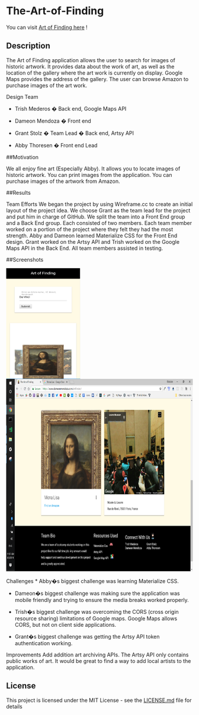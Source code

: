 # The-Art-of-Finding

You can visit  [Art of Finding here](https://www.dameonmendoza.com/artFinder/) !

## Description

The Art of Finding application allows the user to search for images of historic artwork. It provides data about the work of art, as well as the location of the gallery where the art work is currently on display. Google Maps provides the address of the gallery. The user can browse Amazon to purchase images of the art work.

Design Team

- Trish Mederos � Back end, Google Maps API

- Dameon Mendoza � Front end

- Grant Stolz � Team Lead � Back end, Artsy API

- Abby Thoresen � Front end Lead

##Motivation

We all enjoy fine art (Especially Abby). 
It allows you to locate images of historic artwork.
You can print images from the application.
You can purchase images of the artwork from Amazon.

##Results

Team Efforts
We began the project by using Wireframe.cc to create an initial layout of the project idea. We choose Grant as the team lead for the project and put him in charge of GitHub. We split the team into a Front End group and a Back End group. Each consisted of two members. Each team member worked on a portion of the project where they felt they had the most strength. Abby and Dameon learned Materialize CSS for the Front End design. Grant worked on the Artsy API and Trish worked on the Google Maps API in the Back End. All team members assisted in testing.

##Screenshots

<img align="left" width="200" height="300" src="/assets/images/monaLisa.PNG">

<p align="center">
  <img width="600" height="520" src="/assets/images/monaLisa2.png">
</p>
Challenges
* Abby�s biggest challenge was learning Materialize CSS. 

* Dameon�s biggest challenge was making sure the application was mobile friendly and trying to ensure the media breaks worked properly.

* Trish�s biggest challenge was overcoming the CORS (cross origin resource sharing) limitations of Google maps. Google Maps allows CORS, but not on client side applications. 

* Grant�s biggest challenge was getting the Artsy API token authentication working.

Improvements
Add addition art archiving APIs. The Artsy API only contains public works of art. 
It would be great to find a way to add local artists to the application.

## License

This project is licensed under the MIT License - see the [LICENSE.md](LICENSE.md) file for details